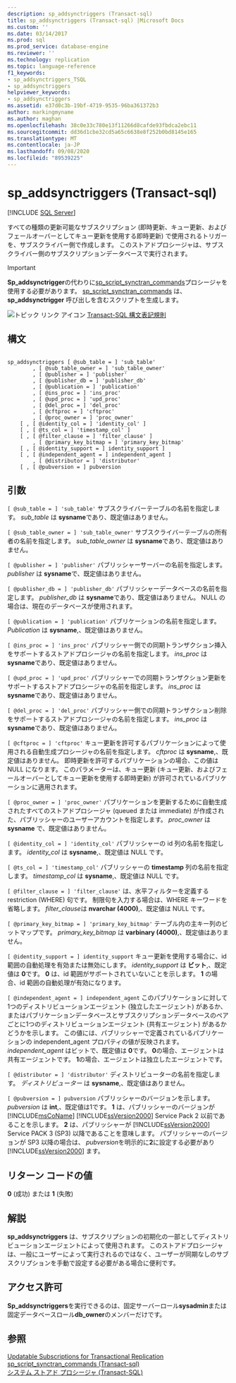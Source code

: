 ```yaml
---
description: sp_addsynctriggers (Transact-sql)
title: sp_addsynctriggers (Transact-sql) |Microsoft Docs
ms.custom: ''
ms.date: 03/14/2017
ms.prod: sql
ms.prod_service: database-engine
ms.reviewer: ''
ms.technology: replication
ms.topic: language-reference
f1_keywords:
- sp_addsynctriggers_TSQL
- sp_addsynctriggers
helpviewer_keywords:
- sp_addsynctriggers
ms.assetid: e37d0c3b-19bf-4719-9535-96ba361372b3
author: markingmyname
ms.author: maghan
ms.openlocfilehash: 38c0e33c780e13f11266d8cafde93fbdca2ebc11
ms.sourcegitcommit: dd36d1cbe32cd5a65c6638e8f252b0bd8145e165
ms.translationtype: MT
ms.contentlocale: ja-JP
ms.lasthandoff: 09/08/2020
ms.locfileid: "89539225"
---
```

# <a name="sp_addsynctriggers-transact-sql"></a>sp_addsynctriggers (Transact-sql)
[!INCLUDE [SQL Server](../../includes/applies-to-version/sqlserver.md)]

  すべての種類の更新可能なサブスクリプション (即時更新、キュー更新、およびフェールオーバーとしてキュー更新を使用する即時更新) で使用されるトリガーを、サブスクライバー側で作成します。 このストアドプロシージャは、サブスクライバー側のサブスクリプションデータベースで実行されます。  
  
> [!IMPORTANT]  
>  **Sp_addsynctrigger**の代わりに[sp_script_synctran_commands](../../relational-databases/system-stored-procedures/sp-script-synctran-commands-transact-sql.md)プロシージャを使用する必要があります。 [sp_script_synctran_commands](../../relational-databases/system-stored-procedures/sp-script-synctran-commands-transact-sql.md) は、 **sp_addsynctrigger** 呼び出しを含むスクリプトを生成します。  
  
 ![トピック リンク アイコン](../../database-engine/configure-windows/media/topic-link.gif "トピック リンク アイコン") [Transact-SQL 構文表記規則](../../t-sql/language-elements/transact-sql-syntax-conventions-transact-sql.md)  
  
## <a name="syntax"></a>構文  
  
```  
  
sp_addsynctriggers [ @sub_table = ] 'sub_table'  
        , [ @sub_table_owner = ] 'sub_table_owner'  
        , [ @publisher = ] 'publisher'  
        , [ @publisher_db = ] 'publisher_db'  
        , [ @publication = ] 'publication'   
        , [ @ins_proc = ] 'ins_proc'   
        , [ @upd_proc = ] 'upd_proc'   
        , [ @del_proc = ] 'del_proc'   
        , [ @cftproc = ] 'cftproc'  
        , [ @proc_owner = ] 'proc_owner'  
    [ , [ @identity_col = ] 'identity_col' ]  
    [ , [ @ts_col = ] 'timestamp_col' ]  
    [ , [ @filter_clause = ] 'filter_clause' ]   
        , [ @primary_key_bitmap = ] 'primary_key_bitmap'  
    [ , [ @identity_support = ] identity_support ]  
    [ , [ @independent_agent = ] independent_agent ]  
        , [ @distributor = ] 'distributor'   
    [ , [ @pubversion = ] pubversion  
```  
  
## <a name="arguments"></a>引数  
`[ @sub_table = ] 'sub_table'` サブスクライバーテーブルの名前を指定します。 *sub_table* は **sysname**であり、既定値はありません。  
  
`[ @sub_table_owner = ] 'sub_table_owner'` サブスクライバーテーブルの所有者の名前を指定します。 *sub_table_owner* は **sysname**であり、既定値はありません。  
  
`[ @publisher = ] 'publisher'` パブリッシャーサーバーの名前を指定します。 *publisher* は **sysname**で、既定値はありません。  
  
`[ @publisher_db = ] 'publisher_db'` パブリッシャーデータベースの名前を指定します。 *publisher_db* は **sysname**であり、既定値はありません。 NULL の場合は、現在のデータベースが使用されます。  
  
`[ @publication = ] 'publication'` パブリケーションの名前を指定します。 *Publication* は **sysname**,、既定値はありません。  
  
`[ @ins_proc = ] 'ins_proc'` パブリッシャー側での同期トランザクション挿入をサポートするストアドプロシージャの名前を指定します。 *ins_proc* は **sysname**であり、既定値はありません。  
  
`[ @upd_proc = ] 'upd_proc'` パブリッシャーでの同期トランザクション更新をサポートするストアドプロシージャの名前を指定します。 *ins_proc* は **sysname**であり、既定値はありません。  
  
`[ @del_proc = ] 'del_proc'` パブリッシャー側での同期トランザクション削除をサポートするストアドプロシージャの名前を指定します。 *ins_proc* は **sysname**であり、既定値はありません。  
  
`[ @cftproc = ] 'cftproc'` キュー更新を許可するパブリケーションによって使用される自動生成プロシージャの名前を指定します。 *cftproc* は **sysname**,、既定値はありません。 即時更新を許可するパブリケーションの場合、この値は NULL になります。 このパラメーターは、キュー更新 (キュー更新、およびフェールオーバーとしてキュー更新を使用する即時更新) が許可されているパブリケーションに適用されます。  
  
`[ @proc_owner = ] 'proc_owner'` パブリケーションを更新するために自動生成されたすべてのストアドプロシージャ (queued または immediate) が作成された、パブリッシャーのユーザーアカウントを指定します。 *proc_owner* は **sysname** で、既定値はありません。  
  
`[ @identity_col = ] 'identity_col'` パブリッシャーの id 列の名前を指定します。 *identity_col* は **sysname**,、既定値は NULL です。  
  
`[ @ts_col = ] 'timestamp_col'` パブリッシャーの **timestamp** 列の名前を指定します。 *timestamp_col* は **sysname**,、既定値は NULL です。  
  
`[ @filter_clause = ] 'filter_clause'` は、水平フィルターを定義する restriction (WHERE) 句です。 制限句を入力する場合は、WHERE キーワードを省略します。 *filter_clause*は **nvarchar (4000)**,、既定値は NULL です。  
  
`[ @primary_key_bitmap = ] 'primary_key_bitmap'` テーブル内の主キー列のビットマップです。 *primary_key_bitmap* は **varbinary (4000)**,、既定値はありません。  
  
`[ @identity_support = ] identity_support` キュー更新を使用する場合に、id 範囲の自動処理を有効または無効にします。 *identity_support* は **ビット**,、既定値は **0**です。 **0** は、id 範囲がサポートされていないことを示します。 **1** の場合、id 範囲の自動処理が有効になります。  
  
`[ @independent_agent = ] independent_agent` このパブリケーションに対して1つのディストリビューションエージェント (独立したエージェント) があるか、またはパブリケーションデータベースとサブスクリプションデータベースのペアごとに1つのディストリビューションエージェント (共有エージェント) があるかどうかを示します。 この値には、パブリッシャーで定義されているパブリケーションの independent_agent プロパティの値が反映されます。 *independent_agent* はビットで、既定値は **0**です。 **0**の場合、エージェントは共有エージェントです。 **1**の場合、エージェントは独立したエージェントです。  
  
`[ @distributor = ] 'distributor'` ディストリビューターの名前を指定します。 *ディストリビューター* は **sysname**,、既定値はありません。  
  
`[ @pubversion = ] pubversion` パブリッシャーのバージョンを示します。 *pubversion* は **int**,、既定値は1です。 **1** は、パブリッシャーのバージョンが [!INCLUDE[msCoName](../../includes/msconame-md.md)] [!INCLUDE[ssVersion2000](../../includes/ssversion2000-md.md)] Service Pack 2 以前であることを示します。 **2** は、パブリッシャーが [!INCLUDE[ssVersion2000](../../includes/ssversion2000-md.md)] Service PACK 3 (SP3) 以降であることを意味します。 パブリッシャーのバージョンが SP3 以降の場合は、 *pubversion*を明示的に**2**に設定する必要があり [!INCLUDE[ssVersion2000](../../includes/ssversion2000-md.md)] ます。  
  
## <a name="return-code-values"></a>リターン コードの値  
 **0** (成功) または **1** (失敗)  
  
## <a name="remarks"></a>解説  
 **sp_addsynctriggers** は、サブスクリプションの初期化の一部としてディストリビューションエージェントによって使用されます。 このストアドプロシージャは、一般にユーザーによって実行されるのではなく、ユーザーが同期なしのサブスクリプションを手動で設定する必要がある場合に便利です。  
  
## <a name="permissions"></a>アクセス許可  
 **Sp_addsynctriggers**を実行できるのは、固定サーバーロール**sysadmin**または固定データベースロール**db_owner**のメンバーだけです。  
  
## <a name="see-also"></a>参照  
 [Updatable Subscriptions for Transactional Replication](../../relational-databases/replication/transactional/updatable-subscriptions-for-transactional-replication.md)   
 [sp_script_synctran_commands &#40;Transact-sql&#41;](../../relational-databases/system-stored-procedures/sp-script-synctran-commands-transact-sql.md)   
 [システム ストアド プロシージャ &#40;Transact-SQL&#41;](../../relational-databases/system-stored-procedures/system-stored-procedures-transact-sql.md)  
  
  
